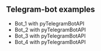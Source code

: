 ## Telegram-bot examples

- Bot_1 with pyTelegramBotAPI
- Bot_2 with pyTelegramBotAPI
- Bot_3 with pyTelegramBotAPI
- Bot_4 with pyTelegramBotAPI